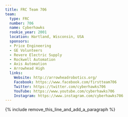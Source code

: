 ```yaml
---
title: FRC Team 706
team:
  type: FRC
  number: 706
  name: Cyberhawks
  rookie_year: 2001
  location: Hartland, Wisconsin, USA
  sponsors:
  - Price Engineering
  - GE Volunteers
  - Revere Electric Supply
  - Rockwell Automation
  - Axis Automation
  - Arrowhead High
  links:
    Website: http://arrowheadrobotics.org/
    Facebook: https://www.facebook.com/firstteam706
    Twitter: https://twitter.com/cyberhawks706
    YouTube: https://www.youtube.com/cyberhawks706
    Instagram: https://www.instagram.com/cyberhawks706
---
```


{% include remove_this_line_and_add_a_paragraph %}